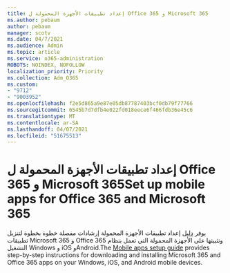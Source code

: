 ```yaml
---
title: إعداد تطبيقات الأجهزة المحمولة ل Office 365 و Microsoft 365
ms.author: pebaum
author: pebaum
manager: scotv
ms.date: 04/7/2021
ms.audience: Admin
ms.topic: article
ms.service: o365-administration
ROBOTS: NOINDEX, NOFOLLOW
localization_priority: Priority
ms.collection: Adm_O365
ms.custom:
- "9712"
- "9003952"
ms.openlocfilehash: f2e5d865a9e87e05db87787403bcf0db79f77766
ms.sourcegitcommit: 6545b7d7dfb4e022fd018eece6f466fdb36e45c6
ms.translationtype: MT
ms.contentlocale: ar-SA
ms.lasthandoff: 04/07/2021
ms.locfileid: "51675513"
---
```

# <a name="set-up-mobile-apps-for-office-365-and-microsoft-365"></a><span data-ttu-id="2ff23-102">إعداد تطبيقات الأجهزة المحمولة ل Office 365 و Microsoft 365</span><span class="sxs-lookup"><span data-stu-id="2ff23-102">Set up mobile apps for Office 365 and Microsoft 365</span></span>

<span data-ttu-id="2ff23-103">يوفر [دليل](https://go.microsoft.com/fwlink/?linkid=2142115) إعداد تطبيقات الأجهزة المحمولة إرشادات مفصلة خطوة بخطوة لتنزيل تطبيقات Microsoft 365 و Office 365 وتثبيتها على الأجهزة المحمولة التي تعمل بنظام التشغيل Windows و iOS وAndroid.</span><span class="sxs-lookup"><span data-stu-id="2ff23-103">The [Mobile apps setup guide](https://go.microsoft.com/fwlink/?linkid=2142115) provides step-by-step instructions for downloading and installing Microsoft 365 and Office 365 apps on your Windows, iOS, and Android mobile devices.</span></span>